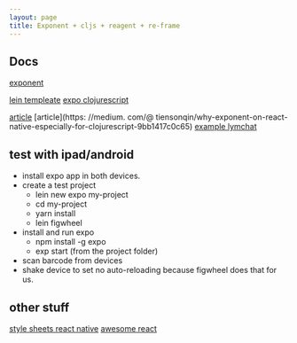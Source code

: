 ```yaml
---
layout: page
title: Exponent + cljs + reagent + re-frame
---
```


## Docs

[exponent](http://expo.io)

[lein templeate](https://github.com/tiensonqin/exponent-cljs-template)
[expo clojurescript](https://github.com/tiensonqin/cljs-exponent)

[article](https://juxt.pro/blog/posts/native.html)
[article](https: //medium. com/@ tiensonqin/why-exponent-on-react-native-especially-for-clojurescript-9bb1417c0c65)
[example lymchat](https://github.com/tiensonqin/lymchat-exp)

## test with ipad/android

- install expo app in both devices.
- create a test project
  * lein new expo my-project 
  * cd my-project
  * yarn install
  * lein figwheel
- install and run expo
  * npm install -g expo
  * exp start (from the project folder)
- scan barcode from devices
- shake device to set no auto-reloading because figwheel does that for us.

## other stuff

[style sheets react native](https://github.com/vhpoet/react-native-styling-cheat-sheet)
[awesome react](https://www.awesomereact.com/playlists/react-native/cI9bDvDEsYE)
